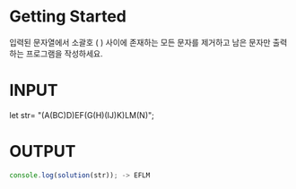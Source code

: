 # Getting Started

입력된 문자열에서 소괄호 ( ) 사이에 존재하는 모든 문자를 제거하고 남은 문자만 출력하는 프로그램을 작성하세요.

# INPUT

let str= "(A(BC)D)EF(G(H)(IJ)K)LM(N)";

# OUTPUT

```js
console.log(solution(str)); -> EFLM
```
